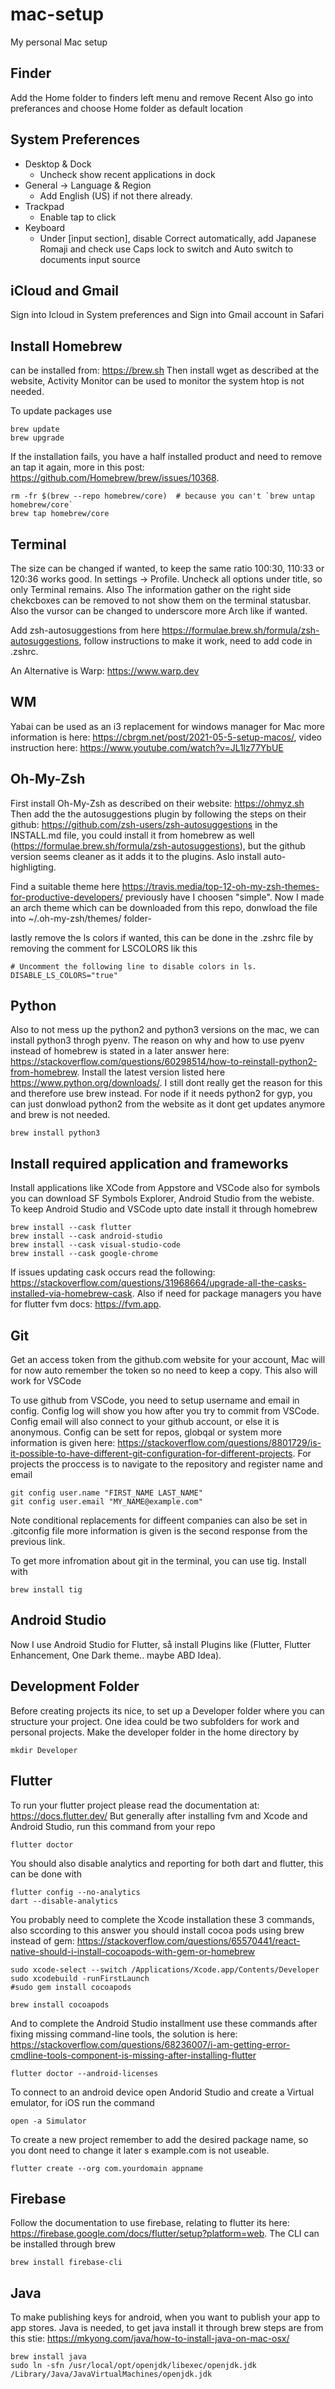# mac-setup
My personal Mac setup

## Finder
Add the Home folder to finders left menu and remove Recent
Also go into preferances and choose Home folder as default location

## System Preferences
* Desktop & Dock
  * Uncheck show recent applications in dock
* General -> Language & Region
  * Add English (US) if not there already.
* Trackpad
  * Enable tap to click
* Keyboard
  * Under [input section], disable Correct automatically, add Japanese Romaji and check use Caps lock to switch and Auto switch to documents input source

## iCloud and Gmail
Sign into Icloud in System preferences and Sign into Gmail account in Safari

## Install Homebrew
can be installed from: https://brew.sh
Then install wget as described at the website, Activity Monitor can be used to monitor the system htop is not needed.

To update packages use
```
brew update
brew upgrade
```
If the installation fails, you have a half installed product and need to remove an tap it again, more in this post: https://github.com/Homebrew/brew/issues/10368.
```
rm -fr $(brew --repo homebrew/core)  # because you can't `brew untap homebrew/core`
brew tap homebrew/core
```

## Terminal

The size can be changed if wanted, to keep the same ratio 100:30, 110:33 or 120:36 works good. In settings -> Profile. Uncheck all options under title, so only Terminal remains. Also The information gather on the right side chekcboxes can be removed to not show them on the terminal statusbar. Also the vursor can be changed to underscore more Arch like if wanted.

Add zsh-autosuggestions from here https://formulae.brew.sh/formula/zsh-autosuggestions, follow instructions to make it work, need to add code in .zshrc.

An Alternative is Warp: https://www.warp.dev

## WM
Yabai can be used as an i3 replacement for windows manager for Mac more information is here: https://cbrgm.net/post/2021-05-5-setup-macos/, video instruction here: https://www.youtube.com/watch?v=JL1lz77YbUE

## Oh-My-Zsh
First install Oh-My-Zsh as described on their website: https://ohmyz.sh
Then add the the autosuggestions plugin by following the steps on their github: https://github.com/zsh-users/zsh-autosuggestions in the INSTALL.md file, you could install it from homebrew as well (https://formulae.brew.sh/formula/zsh-autosuggestions), but the github version seems cleaner as it adds it to the plugins. Aslo install auto-highligting.

Find a suitable theme here https://travis.media/top-12-oh-my-zsh-themes-for-productive-developers/ previously have I choosen "simple". Now I made an arch theme which can be downloaded from this repo, donwload the file into ~/.oh-my-zsh/themes/ folder-

lastly remove the ls colors if wanted, this can be done in the .zshrc file by removing the comment for LSCOLORS lik this
```
# Uncomment the following line to disable colors in ls.
DISABLE_LS_COLORS="true"
```

## Python
Also to not mess up the python2 and python3 versions on the mac, we can install python3 throgh pyenv. The reason on why and how to use pyenv instead of homebrew is stated in a later answer here: https://stackoverflow.com/questions/60298514/how-to-reinstall-python2-from-homebrew. Install the latest version listed here https://www.python.org/downloads/. I still dont really get the reason for this and therefore use brew instead. For node if it needs python2 for gyp, you can just donwload python2 from the website as it dont get updates anymore and brew is not needed.

```
brew install python3
```

## Install required application and frameworks
Install applications like XCode from Appstore and VSCode also for symbols you can download SF Symbols Explorer, Android Studio from the webiste. To keep Android Studio and VSCode upto date install it through homebrew
```
brew install --cask flutter
brew install --cask android-studio
brew install --cask visual-studio-code
brew install --cask google-chrome
```
If issues updating cask occurs read the following: https://stackoverflow.com/questions/31968664/upgrade-all-the-casks-installed-via-homebrew-cask. Also if need for package managers you have for flutter fvm docs: https://fvm.app.

## Git
Get an access token from the github.com website for your account, Mac will for now auto remember the token so no need to keep a copy. This also will work for VSCode

To use github from VSCode, you need to setup username and email in config. Config log will show you how after you try to commit from VSCode. Config email will also connect to your github account, or else it is anonymous. Config can be sett for repos, globqal or system more information is given here: https://stackoverflow.com/questions/8801729/is-it-possible-to-have-different-git-configuration-for-different-projects. For projects the proccess is to navigate to the repository and register name and email
```
git config user.name "FIRST_NAME LAST_NAME"
git config user.email "MY_NAME@example.com"
```
Note conditional replacements for diffeent companies can also be set in .gitconfig file more information is given is the second response from the previous link.
 
To get more infromation about git in the terminal, you can use tig. Install with
```
brew install tig
```

## Android Studio

Now I use Android Studio for Flutter, så install Plugins like (Flutter, Flutter Enhancement, One Dark theme.. maybe ABD Idea). 

## Development Folder
Before creating projects its nice, to set up a Developer folder where you can structure your project. One idea could be two subfolders for work and personal projects. Make the developer folder in the home directory by
```
mkdir Developer
```

## Flutter
To run your flutter project please read the documentation at: https://docs.flutter.dev/
But generally after installing fvm and Xcode and Android Studio, run this command from your repo
```
flutter doctor 
```
You should also disable analytics and reporting for both dart and flutter, this can be done with
```
flutter config --no-analytics
dart --disable-analytics
```
You probably need to complete the Xcode installation these 3 commands, also sccording to this answer you should install cocoa pods using brew instead of gem: https://stackoverflow.com/questions/65570441/react-native-should-i-install-cocoapods-with-gem-or-homebrew
```
sudo xcode-select --switch /Applications/Xcode.app/Contents/Developer
sudo xcodebuild -runFirstLaunch
#sudo gem install cocoapods

brew install cocoapods
```
And to complete the Android Studio installment use these commands after fixing missing command-line tools, the solution is here: https://stackoverflow.com/questions/68236007/i-am-getting-error-cmdline-tools-component-is-missing-after-installing-flutter
```
flutter doctor --android-licenses
```
To connect to an android device open Andorid Studio and create a Virtual emulator, for iOS run the command
```
open -a Simulator
```
To create a new project remember to add the desired package name, so you dont need to change it later s example.com is not useable. 
```
flutter create --org com.yourdomain appname
```

## Firebase
Follow the documentation to use firebase, relating to flutter its here: https://firebase.google.com/docs/flutter/setup?platform=web. The CLI can be installed through brew 

```
brew install firebase-cli
```

## Java
To make publishing keys for android, when you want to publish your app to app stores. Java is needed, to get java install it through brew steps are from this stie: https://mkyong.com/java/how-to-install-java-on-mac-osx/
```
brew install java
sudo ln -sfn /usr/local/opt/openjdk/libexec/openjdk.jdk /Library/Java/JavaVirtualMachines/openjdk.jdk
```

